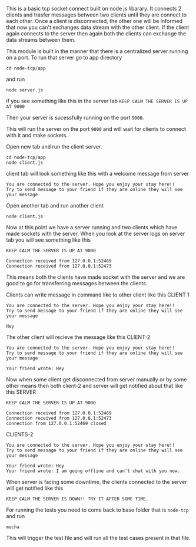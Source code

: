 This is a basic tcp socket connect built on node js libarary. It connects 2 clients and trasfer messages between two clients until they are connect to each other. Once a client is disconnected, the other one will be informed that now you can't exchanges data stream with the other client.
If the client again connects to the server then again both the clients can exchange the data streams between them.

This module is built in the manner that there is a centralized server running on a port.
To run that server go to app directory
```
cd node-tcp/app
```
and run
```
node server.js
```
if you see something like this in the server tab
```KEEP CALM THE SERVER IS UP AT 9000```

Then your server is sucessfully running on the port `9000`.

This will run the server on the port `9000` and will wait for clients to connect with it and make sockets.

Open new tab and run the client server.
```
cd node-tcp/app
node client.js
```
client tab will look something like this with a welcome message from server
```
You are connected to the server. Hope you enjoy your stay here!!
Try to send message to your friend if they are online they will see your message
```
Open another tab and run another client
```
node client.js
```
Now at this point we have a server running and two clients which have made sockets with the server.
When you look at the server logs on server tab you will see something like this
```
KEEP CALM THE SERVER IS UP AT 9000

Connection received from 127.0.0.1:52469
Connection received from 127.0.0.1:52473
```
This means both the clients have made socket with the server and we are good to go for transferring messages between the clients.

Clients can write message in command like to other client like this
CLIENT 1
```
You are connected to the server. Hope you enjoy your stay here!!
Try to send message to your friend if they are online they will see your message

Hey
```
The other client will recieve the message like this
CLIENT-2
```
You are connected to the server. Hope you enjoy your stay here!!
Try to send message to your friend if they are online they will see your message

Your friend wrote: Hey
```

Now when some client get disconnected from server manually or by some other means then both client-2 and server will get notified about that like this
SERVER
```
KEEP CALM THE SERVER IS UP AT 9000

Connection received from 127.0.0.1:52469
Connection received from 127.0.0.1:52473
connection from 127.0.0.1:52469 closed
```

CLIENTS-2
```
You are connected to the server. Hope you enjoy your stay here!!
Try to send message to your friend if they are online they will see your message

Your friend wrote: Hey
Your friend wrote: I am going offline and can't chat with you now.
```

When server is facing some downtime, the clients connected to the server will get notified like this
```
KEEP CALM THE SERVER IS DOWN!! TRY IT AFTER SOME TIME.
```

For running the tests you need to come back to base folder that is `node-tcp` and run
```
mocha
```
This will trigger the test file and will run all the test cases present in that file.
